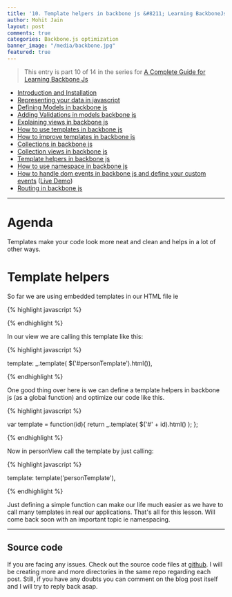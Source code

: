 ```yaml
---
title: '10. Template helpers in backbone js &#8211; Learning BackboneJs'
author: Mohit Jain
layout: post
comments: true
categories: Backbone.js optimization
banner_image: "/media/backbone.jpg"
featured: true
---
```


> This entry is part 10 of 14 in the series for [A Complete Guide for Learning Backbone Js](/2012/12/a-complete-guide-for-learning-backbone-js/)

* [Introduction and Installation](/2012/12/introduction-to-backbone-js-and-setting-up-an-working-environment)
* [Representing your data in javascript](/2012/12/2-representing-your-data-in-javascript-learning-backbone-js)
* [Defining Models in backbone js](/2012/12/3-defining-models-in-backbone-js-learning-backbone-js)
* [Adding Validations in models backbone js ](/2012/12/4-adding-validations-in-models-in-backbone-js-learning-backbone-js)
* [Explaining views in backbone js](/2012/12/5-explaining-views-in-backbone-js-learning-backbone-js)
* [How to use templates in backbone js ](/2012/12/how-to-use-templates-in-backbone-js-learning-backbone-js)
* [How to improve templates in backbone js](/2012/12/how-to-improve-templates-in-backbone-js-learning-backbone-js)
* [Collections in backbone js](/2012/12/8-collections-in-backbone-js-learning-backbone-js)
* [Collection views in backbone js ](/2012/12/9-collection-views-in-backbone-js-learning-backbone-js)
* [Template helpers in backbone js](/2012/12/template-helpers-in-backbone-js-learning-backbonejs)
* [How to use namespace in backbone js ](/2012/12/11-namespacing-in-backbone-js-learning-backbonejs)
* [How to handle dom events in backbone js and define your custom events](/2012/12/12-listening-to-dom-events-in-backbone-js-learning-backbone-js) ([Live Demo](http://listen-dom-events-backbone.herokuapp.com))
* [Routing in backbone js](/2013/01/routers-in-backbone-js-learning-backbone-js)

***

# Agenda

Templates make your code look more neat and clean and helps in a lot of other ways.

# Template helpers

So far we are using embedded templates in our HTML file ie

{% highlight javascript %}

<script id="personTemplate" type="text/template">
    <strong><%= name %></strong> (<%= age %>) - <%= occupation %>
</script>

{% endhighlight %}

In our view we are calling this template like this:

{% highlight javascript %}

template: _.template( $('#personTemplate').html()),

{% endhighlight %}

One good thing over here is we can define a template helpers in backbone js (as a global function) and optimize our code like this.

{% highlight javascript %}

var template = function(id){
    return _.template( $('#' + id).html() );
};

{% endhighlight %}

Now in personView call the template by just calling:

{% highlight javascript %}

template: template('personTemplate'),

{% endhighlight %}

Just defining a simple function can make our life much easier as we have to call many templates in real our applications. That's all for this lesson. Will come back soon with an important topic ie namespacing.


***

## Source code

If you are facing any issues. Check out the source code files at [github](https://github.com/mohitjain/learning_basics_backbone "Source Code for the post"). I will be creating more and more directories in the same repo regarding each post. Still, if you have any doubts you can comment on the blog post itself and I will try to reply back asap.
